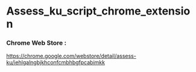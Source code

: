 # Assess_ku_script_chrome_extension

### Chrome Web Store :

https://chrome.google.com/webstore/detail/assess-ku/iehlgalngbjkhconfcmbhbgfpcabimkk
